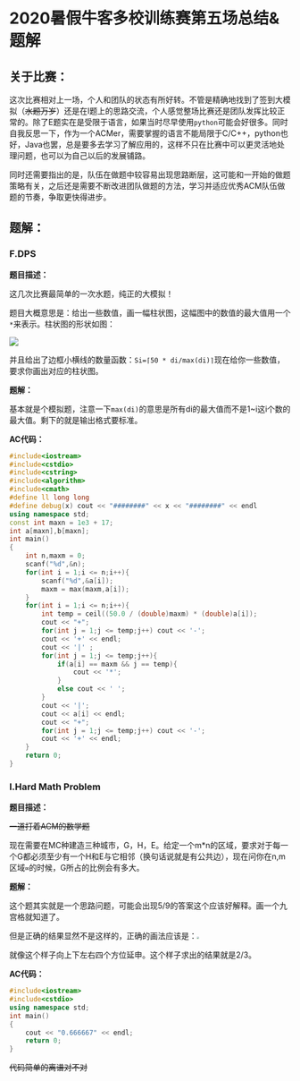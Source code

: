 # 2020暑假牛客多校训练赛第五场总结&题解

## 关于比赛：

这次比赛相对上一场，个人和团队的状态有所好转。不管是精确地找到了签到大模拟（~~水题万岁~~）还是在I题上的思路交流，个人感觉整场比赛还是团队发挥比较正常的。除了E题实在是受限于语言，如果当时尽早使用`python`可能会好很多。同时自我反思一下，作为一个ACMer，需要掌握的语言不能局限于C/C++，python也好，Java也罢，总是要多去学习了解应用的，这样不只在比赛中可以更灵活地处理问题，也可以为自己以后的发展铺路。

同时还需要指出的是，队伍在做题中较容易出现思路断层，这可能和一开始的做题策略有关，之后还是需要不断改进团队做题的方法，学习并适应优秀ACM队伍做题的节奏，争取更快得进步。

## 题解：

### F.DPS

**题目描述：**

这几次比赛最简单的一次水题，纯正的大模拟！

题目大概意思是：给出一些数值，画一幅柱状图，这幅图中的数值的最大值用一个`*`来表示。柱状图的形状如图：

![](C:\Users\hp\Desktop\牛客暑假\第五场\TIM截图20200727232115.png)

并且给出了边框小横线的数量函数：`Si=⌈50 * di/max(di)⌉`现在给你一些数值，要求你画出对应的柱状图。

**题解：**

基本就是个模拟题，注意一下`max(di)`的意思是所有di的最大值而不是1~i这i个数的最大值。剩下的就是输出格式要标准。

**AC代码：**

```cpp
#include<iostream>
#include<cstdio>
#include<cstring>
#include<algorithm>
#include<cmath>
#define ll long long
#define debug(x) cout << "########" << x << "########" << endl
using namespace std;
const int maxn = 1e3 + 17;
int a[maxn],b[maxn];
int main()
{
    int n,maxm = 0;
    scanf("%d",&n);
    for(int i = 1;i <= n;i++){
        scanf("%d",&a[i]);
        maxm = max(maxm,a[i]);
    }
    for(int i = 1;i <= n;i++){
        int temp = ceil((50.0 / (double)maxm) * (double)a[i]);
        cout << "+";
        for(int j = 1;j <= temp;j++) cout << '-';
        cout << '+' << endl;
        cout << '|' ;
        for(int j = 1;j <= temp;j++){
            if(a[i] == maxm && j == temp){
                cout << '*';
            }
            else cout << ' ';
        }
        cout << '|';
        cout << a[i] << endl;
        cout << "+";
        for(int j = 1;j <= temp;j++) cout << '-';
        cout << '+' << endl;
    }
    return 0;
}
```

### I.Hard Math Problem

**题目描述：**

~~一道打着ACM的数学题~~

现在需要在MC种建造三种城市，G，H，E。给定一个m*n的区域，要求对于每一个G都必须至少有一个H和E与它相邻（换句话说就是有公共边），现在问你在n,m区域`∞`的时候，G所占的比例会有多大。

**题解：**

这个题其实就是一个思路问题，可能会出现5/9的答案这个应该好解释。画一个九宫格就知道了。

但是正确的结果显然不是这样的，正确的画法应该是：<img src="C:\Users\hp\Desktop\牛客暑假\第五场\IMG_0242.PNG" style="zoom: 25%;" />

就像这个样子向上下左右四个方位延申。这个样子求出的结果就是2/3。

**AC代码：**

```cpp
#include<iostream>
#include<cstdio>
using namespace std;
int main()
{
    cout << "0.666667" << endl;
    return 0;
}
```

~~代码简单的离谱对不对~~

